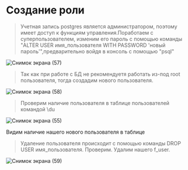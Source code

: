 # Создание роли
>Учетная запись postgres является администратором, поэтому имеет доступ к функциям управления.Поработаем с суперпользователем, изменим его пароль с помощью команды "ALTER USER имя_пользователя WITH PASSWORD 'новый пароль'",предварительно войдя в консоль с помощью "psql"
>
![Снимок экрана (57)](https://user-images.githubusercontent.com/114056557/195291702-4a6ef262-97eb-4afe-896e-81644731f230.png)
>Так как при работе с БД не рекомендуетя работать из-под root пользователя, тогда создадим нового пользователя.
>
![Снимок экрана (58)](https://user-images.githubusercontent.com/114056557/195292385-d6f9265c-ded3-4dff-b6fc-50cd50da6dec.png)
>Проверим наличие пользователя в таблице пользователей командой \du
>
![Снимок экрана (55)](https://user-images.githubusercontent.com/114056557/195293398-4d20dd24-fc84-44c0-bcf8-803fff0179f3.png)

Видим наличие нашего нового пользователя в таблице 
>Удаление пользователя происходит с помощью команды DROP USER имя_пользователя. Проверим. Удалим нашего f_user.
>
![Снимок экрана (59)](https://user-images.githubusercontent.com/114056557/195293676-09ac7cb6-1960-4f4e-8a77-87863a117abe.png)
